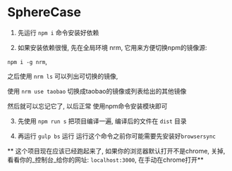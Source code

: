 # SphereCase


1. 先运行 `npm i` 命令安装好依赖

2. 如果安装依赖很慢, 先在全局环境 nrm, 它用来方便切换npm的镜像源:

`npm i -g nrm`,

之后使用 `nrm ls` 可以列出可切换的镜像,

使用 `nrm use taobao` 切换成taobao的镜像或列表给出的其他镜像

然后就可以忘记它了, 以后正常 使用npm命令安装模块即可

3. 先使用 `npm run s` 把项目编译一遍, 编译后的文件在 `dist` 目录

4. 再运行 `gulp bs` 运行 运行这个命令之前你可能需要先安装好`browsersync`

** 这个项目现在应该已经跑起来了, 如果你的浏览器默认打开不是chrome, 关掉, 看看你的_控制台_给你的网址: `localhost:3000`, 在手动在chrome打开**
